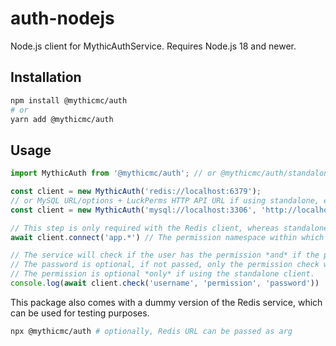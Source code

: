 # auth-nodejs

Node.js client for MythicAuthService. Requires Node.js 18 and newer.

## Installation

```bash
npm install @mythicmc/auth
# or
yarn add @mythicmc/auth
```

## Usage

```js
import MythicAuth from '@mythicmc/auth'; // or @mythicmc/auth/standalone.js

const client = new MythicAuth('redis://localhost:6379');
// or MySQL URL/options + LuckPerms HTTP API URL if using standalone, e.g.
const client = new MythicAuth('mysql://localhost:3306', 'http://localhost:8080');

// This step is only required with the Redis client, whereas standalone connects automatically.
await client.connect('app.*') // The permission namespace within which you check perms, e.g. app.use (if only checking 1 perm), app.* or even *

// The service will check if the user has the permission *and* if the password matches the user's.
// The password is optional, if not passed, only the permission check will be done.
// The permission is optional *only* if using the standalone client.
console.log(await client.check('username', 'permission', 'password'))
```

This package also comes with a dummy version of the Redis service, which can be used for testing purposes.

```bash
npx @mythicmc/auth # optionally, Redis URL can be passed as arg
```
